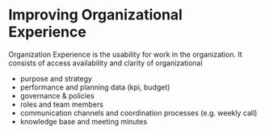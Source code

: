 # Improving Organizational Experience

Organization Experience is the usability for work in the organization. It consists of access availability and clarity of organizational

* purpose and strategy
* performance and planning data \(kpi, budget\) 
* governance & policies
* roles and team members
* communication channels and coordination processes \(e.g. weekly call\)
* knowledge base and meeting minutes



